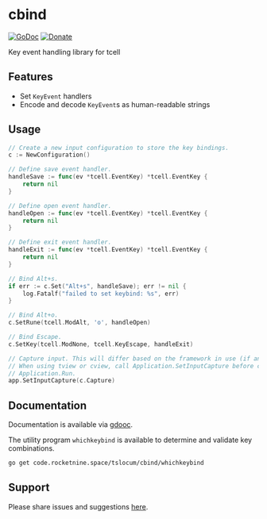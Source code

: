 # cbind
[![GoDoc](https://code.rocketnine.space/tslocum/godoc-static/raw/branch/master/badge.svg)](https://docs.rocketnine.space/code.rocketnine.space/tslocum/cbind)
[![Donate](https://img.shields.io/liberapay/receives/rocketnine.space.svg?logo=liberapay)](https://liberapay.com/rocketnine.space)

Key event handling library for tcell

## Features

- Set `KeyEvent` handlers
- Encode and decode `KeyEvent`s as human-readable strings

## Usage

```go
// Create a new input configuration to store the key bindings.
c := NewConfiguration()

// Define save event handler.
handleSave := func(ev *tcell.EventKey) *tcell.EventKey {
    return nil
}

// Define open event handler.
handleOpen := func(ev *tcell.EventKey) *tcell.EventKey {
    return nil
}

// Define exit event handler.
handleExit := func(ev *tcell.EventKey) *tcell.EventKey {
    return nil
}

// Bind Alt+s.
if err := c.Set("Alt+s", handleSave); err != nil {
    log.Fatalf("failed to set keybind: %s", err)
}

// Bind Alt+o.
c.SetRune(tcell.ModAlt, 'o', handleOpen)

// Bind Escape.
c.SetKey(tcell.ModNone, tcell.KeyEscape, handleExit)

// Capture input. This will differ based on the framework in use (if any).
// When using tview or cview, call Application.SetInputCapture before calling
// Application.Run.
app.SetInputCapture(c.Capture)
```

## Documentation

Documentation is available via [gdooc](https://docs.rocketnine.space/code.rocketnine.space/tslocum/cbind).

The utility program `whichkeybind` is available to determine and validate key combinations.

```bash
go get code.rocketnine.space/tslocum/cbind/whichkeybind
```

## Support

Please share issues and suggestions [here](https://code.rocketnine.space/tslocum/cbind/issues).
